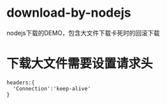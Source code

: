 # download-by-nodejs
nodejs下载的DEMO，包含大文件下载卡死时的回滚下载

# 下载大文件需要设置请求头

```
headers:{
  'Connection':'keep-alive'
}
```

